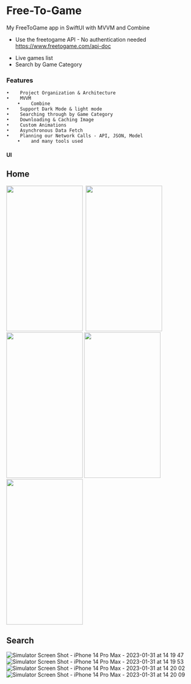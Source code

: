 # Free-To-Game
My FreeToGame app in SwiftUI with MVVM and Combine


* Use the freetogame API - No authentication needed  https://www.freetogame.com/api-doc
 -	 Live games list 
 - 	 Search by Game Category

### Features


 	•	 Project Organization & Architecture
	•	 MVVM 
        •	 Combine 
	•	 Support Dark Mode & light mode 
	•	 Searching through by Game Category
	•	 Downloading & Caching Image
	•	 Custom Animations
	•	 Asynchronous Data Fetch
	•	 Planning our Network Calls - API, JSON, Model
        •	 and many tools used


  

 
#### UI
	
## Home

<kbd><img src="https://user-images.githubusercontent.com/41602889/215758498-7ce345a1-1f67-4802-beba-00bf0d7734e0.png" width="200" height="380">  </kbd><kbd><img src="https://user-images.githubusercontent.com/41602889/215758514-8090931e-5477-4004-919b-9f9cc255ebdd.png" width="200" height="380"></kbd>
<kbd><img src="https://user-images.githubusercontent.com/41602889/215759661-1075099a-840c-4f10-8124-60312f7641a4.png" width="200" height="380"></kbd>
<kbd><img src="https://user-images.githubusercontent.com/41602889/215759703-a1affac6-2017-40ad-8ee1-0eba143a5381.png" width="200" height="380"></kbd>
<kbd><img src="https://user-images.githubusercontent.com/41602889/215758533-70aa83f5-606f-4530-856c-3f40177d712f.png" width="200" height="380"></kbd>

## Search

![Simulator Screen Shot - iPhone 14 Pro Max - 2023-01-31 at 14 19 47](https://user-images.githubusercontent.com/41602889/215758582-0fa8e295-78b3-4d9d-b22e-210ad518b6ba.png)
![Simulator Screen Shot - iPhone 14 Pro Max - 2023-01-31 at 14 19 53](https://user-images.githubusercontent.com/41602889/215759201-d5ba2495-1133-41f4-9a02-a4cddc37dde3.png)
![Simulator Screen Shot - iPhone 14 Pro Max - 2023-01-31 at 14 20 02](https://user-images.githubusercontent.com/41602889/215759214-01969e72-9a55-443c-84fa-fcac3e02007f.png)
![Simulator Screen Shot - iPhone 14 Pro Max - 2023-01-31 at 14 20 09](https://user-images.githubusercontent.com/41602889/215759241-8a76dab2-84c5-4819-a560-7a850ed56da3.png)

